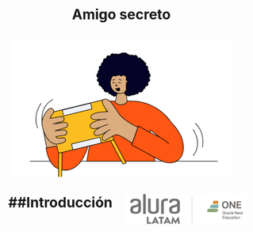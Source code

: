 <div align = "center">
    <h1 align = "center">
    Amigo secreto
    <br />
    <br />
    <img src = "assets/amigo-secreto.png" alt = "AmigoSecreto">

<p align = "center">
    <a href= "https://app.aluracursos.com/course/logica-programacion-challenge-amigo-secreto>" > <img src= "assets/Alura.png" align = "right" alt = "Alura Follow" /> </a>
</p>

##Introducción


